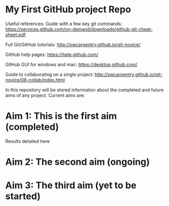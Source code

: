 # My First GitHub project Repo

Useful references:
Guide with a few key git commands: https://services.github.com/on-demand/downloads/github-git-cheat-sheet.pdf

Full Git/GitHub tutorials: http://swcarpentry.github.io/git-novice/

GitHub help pages: https://help.github.com/

GitHub GUI for windows and mac: https://desktop.github.com/

Guide to collaborating on a single project: http://swcarpentry.github.io/git-novice/08-collab/index.html

In this repository will be stored information about the completed and future aims of any project. Current aims are:

# Aim 1: This is the first aim (completed)

Results detailed here

# Aim 2: The second aim (ongoing)

# Aim 3: The third aim (yet to be started)

